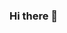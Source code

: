 ### Hi there 👋

<!--
**MohammadAltamimi98/MohammadAltamimi98** is a ✨ _special_ ✨ repository because its `README.md` (this file) appears on your GitHub profile.

Here are some ideas to get you started:

- 🔭 I’m currently working on getting my Full-stack developer certificate.
- 🌱 I’m currently learning Javascript.
- 👯 I’m looking to collaborate on ...
- 🤔 I’m looking for help with ...
- 💬 Ask me about ...
- 📫 How to reach me: m98altamimi@gmail.com
- 😄 Pronouns: He/Him
- ⚡ Fun fact: I am a taurus.
-->
